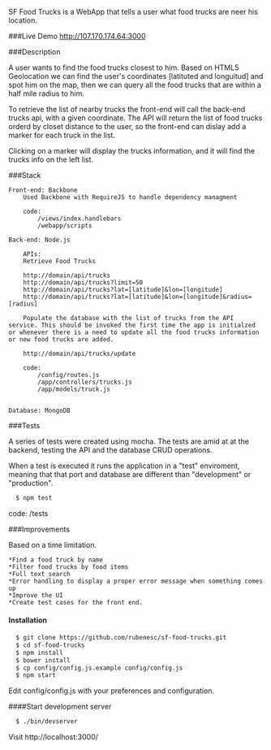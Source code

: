 
SF Food Trucks is a WebApp that tells a user what food trucks are neer his location.

###Live Demo
http://107.170.174.64:3000

###Description

A user wants to find the food trucks closest to him. Based on HTML5 Geolocation we can find the user's coordinates [latituted and longuitud] and spot him on the map, then we can query all the food trucks that are within a half mile radius to him.

To retrieve the list of nearby trucks the front-end will call the back-end trucks api, with a given coordinate. The API will return the list of food trucks orderd by closet distance to the user, so the front-end can dislay add a marker for each truck in the list.

Clicking on a marker will display the trucks information, and it will find the trucks info on the left list.

###Stack

	Front-end: Backbone 
		Used Backbone with RequireJS to handle dependency managment

		code: 
			/views/index.handlebars
			/webapp/scripts

	Back-end: Node.js 
		
		APIs:
		Retrieve Food Trucks

		http://domain/api/trucks
		http://domain/api/trucks?limit=50	
		http://domain/api/trucks?lat=[latitude]&lon=[longitude]
		http://domain/api/trucks?lat=[latitude]&lon=[longitude]&radius=[radius]
		
		Populate the database with the list of trucks from the API service. This should be invoked the first time the app is initialzed or whenever there is a need to update all the food trucks information or new food trucks are added.

		http://domain/api/trucks/update

		code: 
			/config/routes.js
			/app/controllers/trucks.js
			/app/models/truck.js


	Database: MongoDB


###Tests

A series of tests were created using mocha. The tests are amid at at the backend, testing the API and the database CRUD operations.

When a test is executed it runs the application in a "test" enviroment, meaning that that port and database are different than "development" or "production".

```bash
  $ npm test
```
code: /tests

###Improvements

Based on a time limitation.
	
	*Find a food truck by name
	*Filter food trucks by food items
	*Full text search
	*Error handling to display a proper error message when something comes up
	*Improve the UI
	*Create test cases for the front end.

#### Installation
```bash
  $ git clone https://github.com/rubenesc/sf-food-trucks.git
  $ cd sf-food-trucks
  $ npm install
  $ bower install
  $ cp config/config.js.example config/config.js
  $ npm start
```
Edit config/config.js with your preferences and configuration.

####Start development server
```bash
  $ ./bin/devserver
```

Visit http://localhost:3000/